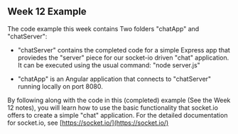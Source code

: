 ## Week 12 Example

The code example this week contains Two folders "chatApp" and "chatServer":

* "chatServer" contains the completed code for a simple Express app that proviedes the "server" piece for our socket-io driven "chat" application.  It can be executed using the usual command: "node server.js"

* "chatApp" is an Angular application that connects to "chatServer" running locally on port 8080.

By following along with the code in this (completed) example (See the Week 12 notes), you will learn how to use the basic functionality that socket.io offers to create a simple "chat" application.  For the detailed documentation for socket.io, see [https://socket.io/](https://socket.io/)